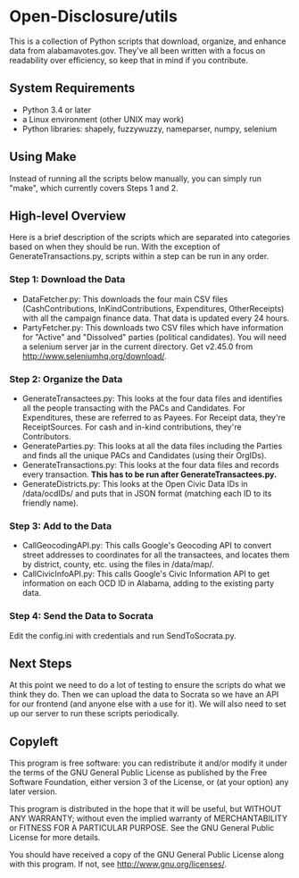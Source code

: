 # Open-Disclosure/utils #
This is a collection of Python scripts that download, organize, and enhance data from alabamavotes.gov. They've all been written with a focus on readability over efficiency, so keep that in mind if you contribute.

## System Requirements ##
* Python 3.4 or later
* a Linux environment (other UNIX may work)
* Python libraries: shapely, fuzzywuzzy, nameparser, numpy, selenium

## Using Make ##
Instead of running all the scripts below manually, you can simply run "make", which currently covers Steps 1 and 2.

## High-level Overview ##
Here is a brief description of the scripts which are separated into categories based on when they should be run. With the exception of GenerateTransactions.py, scripts within a step can be run in any order.

### Step 1: Download the Data ###
* DataFetcher.py: This downloads the four main CSV files (CashContributions, InKindContributions, Expenditures, OtherReceipts) with all the campaign finance data. That data is updated every 24 hours.
* PartyFetcher.py: This downloads two CSV files which have information for "Active" and "Dissolved" parties (political candidates). You will need a selenium server jar in the current directory. Get v2.45.0 from http://www.seleniumhq.org/download/.

### Step 2: Organize the Data ###
* GenerateTransactees.py: This looks at the four data files and identifies all the people transacting with the PACs and Candidates. For Expenditures, these are referred to as Payees. For Receipt data, they're ReceiptSources. For cash and in-kind contributions, they're Contributors. 
* GenerateParties.py: This looks at all the data files including the Parties and finds all the unique PACs and Candidates (using their OrgIDs).
* GenerateTransactions.py: This looks at the four data files and records every transaction. **This has to be run after GenerateTransactees.py.**
* GenerateDistricts.py: This looks at the Open Civic Data IDs in /data/ocdIDs/ and puts that in JSON format (matching each ID to its friendly name).

### Step 3: Add to the Data ###
* CallGeocodingAPI.py: This calls Google's Geocoding API to convert street addresses to coordinates for all the transactees, and locates them by district, county, etc. using the files in /data/map/.
* CallCivicInfoAPI.py: This calls Google's Civic Information API to get information on each OCD ID in Alabama, adding to the existing party data.

### Step 4: Send the Data to Socrata ###
Edit the config.ini with credentials and run SendToSocrata.py.

## Next Steps ##
At this point we need to do a lot of testing to ensure the scripts do what we think they do. Then we can upload the data to Socrata so we have an API for our frontend (and anyone else with a use for it). We will also need to set up our server to run these scripts periodically.

## Copyleft ##
This program is free software: you can redistribute it and/or modify
it under the terms of the GNU General Public License as published by
the Free Software Foundation, either version 3 of the License, or
(at your option) any later version.

This program is distributed in the hope that it will be useful,
but WITHOUT ANY WARRANTY; without even the implied warranty of
MERCHANTABILITY or FITNESS FOR A PARTICULAR PURPOSE.  See the
GNU General Public License for more details.

You should have received a copy of the GNU General Public License
along with this program.  If not, see <http://www.gnu.org/licenses/>.

